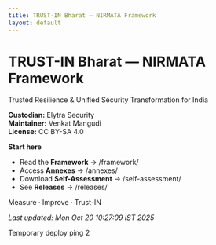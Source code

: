 ```yaml
---
title: TRUST-IN Bharat — NIRMATA Framework
layout: default
---
```

# TRUST-IN Bharat — NIRMATA Framework

Trusted Resilience & Unified Security Transformation for India

**Custodian:** Elytra Security  
**Maintainer:** Venkat Mangudi  
**License:** CC BY-SA 4.0

**Start here**
- Read the **Framework** → /framework/
- Access **Annexes** → /annexes/
- Download **Self-Assessment** → /self-assessment/
- See **Releases** → /releases/

Measure · Improve · Trust-IN

_Last updated: Mon Oct 20 10:27:09 IST 2025_

Temporary deploy ping 2
